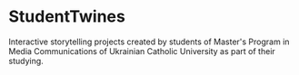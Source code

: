 # StudentTwines
Interactive storytelling projects created by students of Master's Program in Media Communications of Ukrainian Catholic University as part of their studying.
